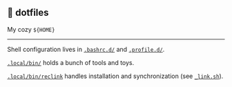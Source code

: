 ## 🏡 dotfiles

My cozy `${HOME}`

---

Shell configuration lives in [`.bashrc.d/`](.bashrc.d/) and [`.profile.d/`](.profile.d/).

[`.local/bin/`](.local/bin/) holds a bunch of tools and toys.

[`.local/bin/reclink`](.local/bin/reclink) handles installation and synchronization (see [`_link.sh`](_link.sh)).
